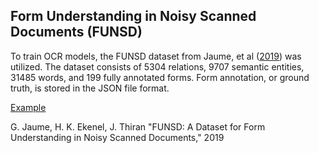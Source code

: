 ## Form Understanding in Noisy Scanned Documents (FUNSD)
To train OCR models, the FUNSD dataset from Jaume, et al ([2019](https://arxiv.org/pdf/1905.13538.pdf)) was utilized. The dataset consists of 5304 relations, 9707 semantic entities, 31485 words, and 199 fully annotated forms. Form annotation, or ground truth, is stored in the JSON file format.

[Example](https://guillaumejaume.github.io/FUNSD/img/two_forms.png)

G. Jaume, H. K. Ekenel, J. Thiran "FUNSD: A Dataset for Form Understanding in Noisy Scanned Documents," 2019
